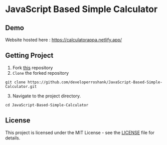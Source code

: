 # JavaScript Based Simple Calculator

## Demo

Website hosted here : https://calculatorappa.netlify.app/ 

## Getting Project

1. Fork [this](https://github.com/developerroshank/JavaScript-Based-Simple-Calculator) repository
2. `Clone` the forked repository

```
git clone https://github.com/developerroshank/JavaScript-Based-Simple-Calculator.git
```

3. Navigate to the project directory.

```
cd JavaScript-Based-Simple-Calculator 
```

## License

This project is licensed under the MIT License - see the [LICENSE](https://github.com/developerroshank/JavaScript-Based-Simple-Calculator?tab=MIT-1-ov-file) file for details.
